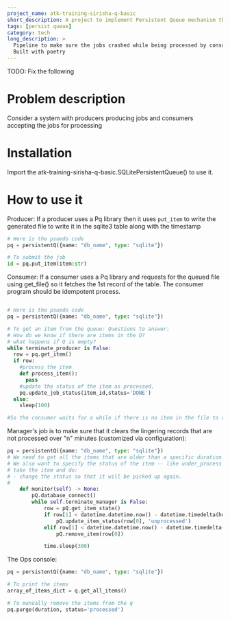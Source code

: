 ```yaml
---
project_name: atk-training-sirisha-q-basic
short_description: A project to implement Persistent Queue mechanism that guarantees no loss of data and can be used by producer, consumer and manager programes to handle restarting the process if it crashes with Sqlite3 as backend
tags: [persist queue]
category: tech
long_description: >
  Pipeline to make sure the jobs crashed while being processed by consumer are readded to the queue. A persitent_queue to implement the mechanism using sqlite3 as backend and a manager program that constantly watches over consumer to check if a process is crashed to add it to queue again.
  Built with poetry
---
```


TODO: Fix the following
# Problem description
Consider a system with producers producing jobs and consumers accepting the jobs for processing 
# Installation
Import the atk-training-sirisha-q-basic.SQLitePersistentQueue() to use it.

# How to use it

Producer: If a producer uses a Pq library then it uses `put_item` to write the generated file to write it in the sqlite3 table along with the timestamp

``` python
# Here is the psuedo code
pq = persistentQ({name: "db_name", type: "sqlite"})

# To submit the job
id = pq.put_item(item:str)

```

Consumer: If a consumer uses a Pq library and requests for the queued file using get_file() so it fetches the 1st record of the table. The consumer program should be idempotent process. 

``` python

# Here is the psuedo code
pq = persistentQ({name: "db_name", type: "sqlite"})

# To get an item from the queue: Questions to answer:
# How do we know if there are items in the Q?
# what happens if Q is empty?
while terminate_producer is False:
  row = pq.get_item()
  if row:
    #process the item
    def process_item():
      pass
    #update the status of the item as processed.
    pq.update_job_status(item_id,status='DONE') 
  else:
    sleep(100)

#So the consumer waits for a while if there is no item in the file to check again. Otherwise if there is an item to be processed it takes and process it and call get_item() again to get another item. 

```

Manager's job is to make sure that it clears the lingering records that are not processed over "n" minutes (customized via configuration):

``` python
pq = persistentQ({name: "db_name", type: "sqlite"})
# We need to get all the items that are older than a specific duration -- that means that item is orphaned.
# We also want to specify the status of the item -- like under_process or whatever. For each such item,
# take the item and do:
# - change the status so that it will be picked up again.
#
    def monitor(self) -> None:
        pQ.database_connect()
        while self.terminate_manager is False:
            row = pQ.get_item_state()
            if row[1] < datetime.datetime.now() - datetime.timedelta(hours=1) and row[2] < 3:
                pQ.update_item_status(row[0], 'unprocessed')
            elif row[1] < datetime.datetime.now() - datetime.timedelta(hours=1) and row[2] == 3:
                pQ.remove_item(row[0])

            time.sleep(300)
```

The Ops console:

``` python
pq = persistentQ({name: "db_name", type: "sqlite"})

# To print the items
array_of_items_dict = q.get_all_items()

# To manually remove the items from the q
pq.purge(duration, status='processed')

```
